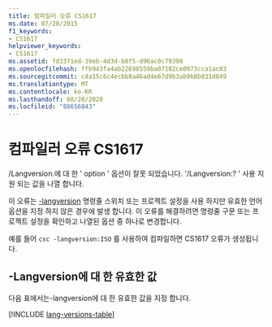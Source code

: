 ```yaml
---
title: 컴파일러 오류 CS1617
ms.date: 07/20/2015
f1_keywords:
- CS1617
helpviewer_keywords:
- CS1617
ms.assetid: fd3371ed-39eb-4d3d-b8f5-d96ac0c79398
ms.openlocfilehash: ffb943fa4ab22698559ba07102ce0973cca1ac03
ms.sourcegitcommit: c4a15c6c4ecbb8a46ad4e67d9b3ab9b8b031d849
ms.translationtype: MT
ms.contentlocale: ko-KR
ms.lasthandoff: 08/20/2020
ms.locfileid: "88656843"
---
```

# <a name="compiler-error-cs1617"></a>컴파일러 오류 CS1617

/Langversion.에 대 한 ' option ' 옵션이 잘못 되었습니다. '/Langversion:? ' 사용 지원 되는 값을 나열 합니다.

이 오류는 [-langversion](../language-reference/compiler-options/langversion-compiler-option.md) 명령줄 스위치 또는 프로젝트 설정을 사용 하지만 유효한 언어 옵션을 지정 하지 않은 경우에 발생 합니다. 이 오류를 해결하려면 명령줄 구문 또는 프로젝트 설정을 확인하고 나열된 옵션 중 하나로 변경합니다.

예를 들어 `csc -langversion:ISO` 를 사용하여 컴파일하면 CS1617 오류가 생성됩니다.

## <a name="valid-values-for--langversion"></a>-Langversion에 대 한 유효한 값

다음 표에서는-langversion에 대 한 유효한 값을 지정 합니다.

[!INCLUDE [lang-versions-table](../language-reference/includes/langversion-table.md)]
